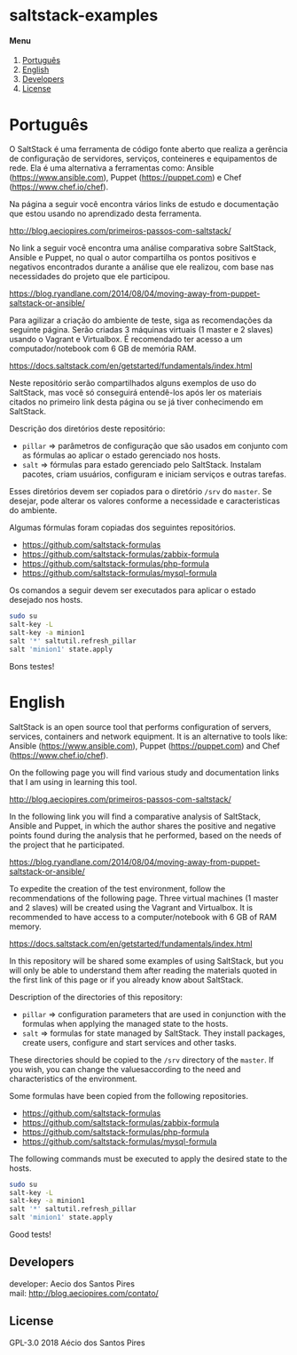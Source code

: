 # saltstack-examples

[Português]: #português
[English]: #english
[Developers]: #developers
[License]: #license

#### Menu

1. [Português][Português]
2. [English][English]
3. [Developers][Developers]
4. [License][License]

# Português

O SaltStack é uma ferramenta de código fonte aberto que realiza a gerência de
configuração de servidores, serviços, conteineres e equipamentos de rede.
Ela é uma alternativa a ferramentas como: Ansible (https://www.ansible.com),
Puppet (https://puppet.com) e Chef (https://www.chef.io/chef).

Na página a seguir você encontra vários links de estudo e documentação que estou
usando no aprendizado desta ferramenta.

http://blog.aeciopires.com/primeiros-passos-com-saltstack/

No link a seguir você encontra uma análise comparativa sobre SaltStack, Ansible
e Puppet, no qual o autor compartilha os pontos positivos e negativos encontrados
durante a análise que ele realizou, com base nas necessidades do projeto que ele
participou.

https://blog.ryandlane.com/2014/08/04/moving-away-from-puppet-saltstack-or-ansible/

Para agilizar a criação do ambiente de teste, siga as recomendações da seguinte
página. Serão criadas 3 máquinas virtuais (1 master e 2 slaves) usando o Vagrant
e Virtualbox. É recomendado ter acesso a um computador/notebook com 6 GB de
memória RAM.

https://docs.saltstack.com/en/getstarted/fundamentals/index.html

Neste repositório serão compartilhados alguns exemplos de uso do SaltStack, mas
você só conseguirá entendê-los após ler os materiais citados no primeiro link
desta página ou se já tiver conhecimendo em SaltStack.

Descrição dos diretórios deste repositório:

* ``pillar`` => parâmetros de configuração que são usados em conjunto com as fórmulas
ao aplicar o estado gerenciado nos hosts.
* ``salt`` => fórmulas para estado gerenciado pelo SaltStack. Instalam pacotes,
criam usuários, configuram e iniciam serviços e outras tarefas.

Esses diretórios devem ser copiados para o diretório ``/srv`` do ``master``. Se desejar,
pode alterar os valores conforme a necessidade e caracteristicas do ambiente.

Algumas fórmulas foram copiadas dos seguintes repositórios.

* https://github.com/saltstack-formulas
* https://github.com/saltstack-formulas/zabbix-formula
* https://github.com/saltstack-formulas/php-formula
* https://github.com/saltstack-formulas/mysql-formula

Os comandos a seguir devem ser executados para aplicar o estado desejado nos hosts.

```bash
sudo su
salt-key -L
salt-key -a minion1
salt '*' saltutil.refresh_pillar
salt 'minion1' state.apply
```
Bons testes!

# English

SaltStack is an open source tool that performs configuration of servers, services,
containers and network equipment. It is an alternative to tools like:
Ansible (https://www.ansible.com), Puppet (https://puppet.com) and Chef
(https://www.chef.io/chef).

On the following page you will find various study and documentation links that I am
using in learning this tool.

http://blog.aeciopires.com/primeiros-passos-com-saltstack/

In the following link you will find a comparative analysis of SaltStack, Ansible
and Puppet, in which the author shares the positive and negative points found
during the analysis that he performed, based on the needs of the project that he
participated.

https://blog.ryandlane.com/2014/08/04/moving-away-from-puppet-saltstack-or-ansible/

To expedite the creation of the test environment, follow the recommendations of the
following page. Three virtual machines (1 master and 2 slaves) will be created using
the Vagrant and Virtualbox. It is recommended to have access to a computer/notebook
with 6 GB of RAM memory.

https://docs.saltstack.com/en/getstarted/fundamentals/index.html

In this repository will be shared some examples of using SaltStack, but you will
only be able to understand them after reading the materials quoted in the first link
of this page or if you already know about SaltStack.

Description of the directories of this repository:

* ``pillar`` => configuration parameters that are used in conjunction with the formulas
when applying the managed state to the hosts.
* ``salt`` => formulas for state managed by SaltStack. They install packages,
create users, configure and start services and other tasks.

These directories should be copied to the ``/srv`` directory of the ``master``. If you wish,
you can change the values ​​according to the need and characteristics of the environment.

Some formulas have been copied from the following repositories.

* https://github.com/saltstack-formulas
* https://github.com/saltstack-formulas/zabbix-formula
* https://github.com/saltstack-formulas/php-formula
* https://github.com/saltstack-formulas/mysql-formula

The following commands must be executed to apply the desired state to the hosts.

```bash
sudo su
salt-key -L
salt-key -a minion1
salt '*' saltutil.refresh_pillar
salt 'minion1' state.apply
```

Good tests!

## Developers

developer: Aecio dos Santos Pires<br>
mail: http://blog.aeciopires.com/contato/

## License

GPL-3.0 2018 Aécio dos Santos Pires
